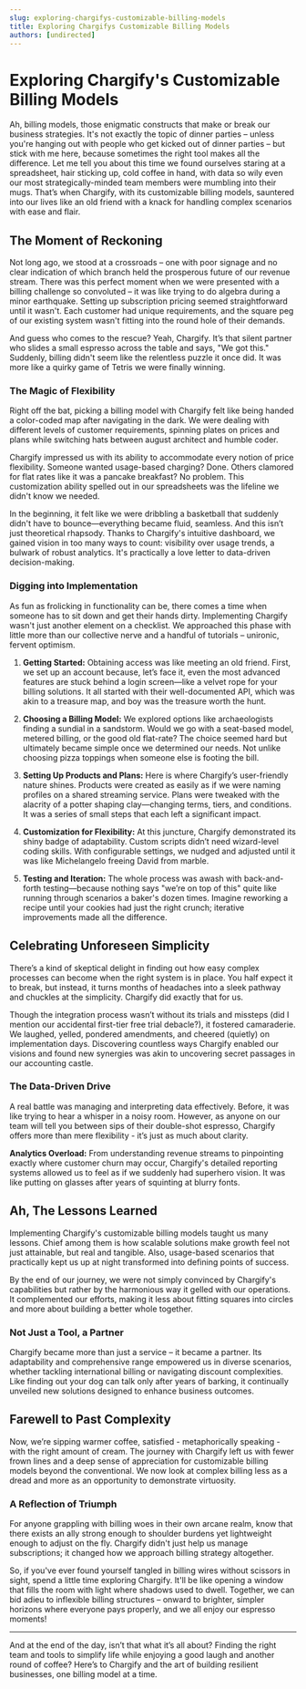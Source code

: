 ```yaml
---
slug: exploring-chargifys-customizable-billing-models
title: Exploring Chargifys Customizable Billing Models
authors: [undirected]
---
```



# Exploring Chargify's Customizable Billing Models

Ah, billing models, those enigmatic constructs that make or break our business strategies. It's not exactly the topic of dinner parties – unless you're hanging out with people who get kicked out of dinner parties – but stick with me here, because sometimes the right tool makes all the difference. Let me tell you about this time we found ourselves staring at a spreadsheet, hair sticking up, cold coffee in hand, with data so wily even our most strategically-minded team members were mumbling into their mugs. That’s when Chargify, with its customizable billing models, sauntered into our lives like an old friend with a knack for handling complex scenarios with ease and flair.

## The Moment of Reckoning

Not long ago, we stood at a crossroads – one with poor signage and no clear indication of which branch held the prosperous future of our revenue stream. There was this perfect moment when we were presented with a billing challenge so convoluted – it was like trying to do algebra during a minor earthquake. Setting up subscription pricing seemed straightforward until it wasn't. Each customer had unique requirements, and the square peg of our existing system wasn't fitting into the round hole of their demands.

And guess who comes to the rescue? Yeah, Chargify. It’s that silent partner who slides a small espresso across the table and says, "We got this." Suddenly, billing didn't seem like the relentless puzzle it once did. It was more like a quirky game of Tetris we were finally winning.

### The Magic of Flexibility

Right off the bat, picking a billing model with Chargify felt like being handed a color-coded map after navigating in the dark. We were dealing with different levels of customer requirements, spinning plates on prices and plans while switching hats between august architect and humble coder.

Chargify impressed us with its ability to accommodate every notion of price flexibility. Someone wanted usage-based charging? Done. Others clamored for flat rates like it was a pancake breakfast? No problem. This customization ability spelled out in our spreadsheets was the lifeline we didn't know we needed.

In the beginning, it felt like we were dribbling a basketball that suddenly didn't have to bounce—everything became fluid, seamless. And this isn’t just theoretical rhapsody. Thanks to Chargify's intuitive dashboard, we gained vision in too many ways to count: visibility over usage trends, a bulwark of robust analytics. It's practically a love letter to data-driven decision-making.

### Digging into Implementation

As fun as frolicking in functionality can be, there comes a time when someone has to sit down and get their hands dirty. Implementing Chargify wasn't just another element on a checklist. We approached this phase with little more than our collective nerve and a handful of tutorials – unironic, fervent optimism.

1. **Getting Started:** Obtaining access was like meeting an old friend. First, we set up an account because, let’s face it, even the most advanced features are stuck behind a login screen—like a velvet rope for your billing solutions. It all started with their well-documented API, which was akin to a treasure map, and boy was the treasure worth the hunt.

2. **Choosing a Billing Model:** We explored options like archaeologists finding a sundial in a sandstorm. Would we go with a seat-based model, metered billing, or the good old flat-rate? The choice seemed hard but ultimately became simple once we determined our needs. Not unlike choosing pizza toppings when someone else is footing the bill.

3. **Setting Up Products and Plans:** Here is where Chargify’s user-friendly nature shines. Products were created as easily as if we were naming profiles on a shared streaming service. Plans were tweaked with the alacrity of a potter shaping clay—changing terms, tiers, and conditions. It was a series of small steps that each left a significant impact.

4. **Customization for Flexibility:** At this juncture, Chargify demonstrated its shiny badge of adaptability. Custom scripts didn’t need wizard-level coding skills. With configurable settings, we nudged and adjusted until it was like Michelangelo freeing David from marble.

5. **Testing and Iteration:** The whole process was awash with back-and-forth testing—because nothing says "we’re on top of this" quite like running through scenarios a baker's dozen times. Imagine reworking a recipe until your cookies had just the right crunch; iterative improvements made all the difference.

## Celebrating Unforeseen Simplicity

There’s a kind of skeptical delight in finding out how easy complex processes can become when the right system is in place. You half expect it to break, but instead, it turns months of headaches into a sleek pathway and chuckles at the simplicity. Chargify did exactly that for us.

Though the integration process wasn’t without its trials and missteps (did I mention our accidental first-tier free trial debacle?), it fostered camaraderie. We laughed, yelled, pondered amendments, and cheered (quietly) on implementation days. Discovering countless ways Chargify enabled our visions and found new synergies was akin to uncovering secret passages in our accounting castle.

### The Data-Driven Drive

A real battle was managing and interpreting data effectively. Before, it was like trying to hear a whisper in a noisy room. However, as anyone on our team will tell you between sips of their double-shot espresso, Chargify offers more than mere flexibility - it’s just as much about clarity.

**Analytics Overload:** From understanding revenue streams to pinpointing exactly where customer churn may occur, Chargify's detailed reporting systems allowed us to feel as if we suddenly had superhero vision. It was like putting on glasses after years of squinting at blurry fonts.

## Ah, The Lessons Learned

Implementing Chargify's customizable billing models taught us many lessons. Chief among them is how scalable solutions make growth feel not just attainable, but real and tangible. Also, usage-based scenarios that practically kept us up at night transformed into defining points of success.

By the end of our journey, we were not simply convinced by Chargify's capabilities but rather by the harmonious way it gelled with our operations. It complemented our efforts, making it less about fitting squares into circles and more about building a better whole together.

### Not Just a Tool, a Partner

Chargify became more than just a service – it became a partner. Its adaptability and comprehensive range empowered us in diverse scenarios, whether tackling international billing or navigating discount complexities. Like finding out your dog can talk only after years of barking, it continually unveiled new solutions designed to enhance business outcomes.

## Farewell to Past Complexity

Now, we’re sipping warmer coffee, satisfied - metaphorically speaking - with the right amount of cream. The journey with Chargify left us with fewer frown lines and a deep sense of appreciation for customizable billing models beyond the conventional. We now look at complex billing less as a dread and more as an opportunity to demonstrate virtuosity.

### A Reflection of Triumph

For anyone grappling with billing woes in their own arcane realm, know that there exists an ally strong enough to shoulder burdens yet lightweight enough to adjust on the fly. Chargify didn't just help us manage subscriptions; it changed how we approach billing strategy altogether.

So, if you've ever found yourself tangled in billing wires without scissors in sight, spend a little time exploring Chargify. It'll be like opening a window that fills the room with light where shadows used to dwell. Together, we can bid adieu to inflexible billing structures – onward to brighter, simpler horizons where everyone pays properly, and we all enjoy our espresso moments!

---

And at the end of the day, isn’t that what it’s all about? Finding the right team and tools to simplify life while enjoying a good laugh and another round of coffee? Here’s to Chargify and the art of building resilient businesses, one billing model at a time.